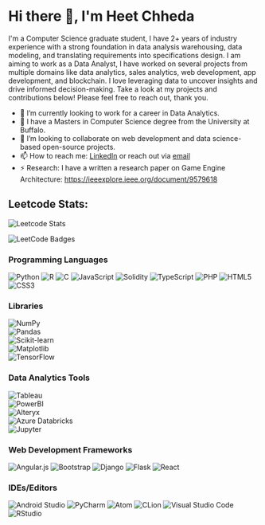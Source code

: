 # Hi there 👋, I'm Heet Chheda

<justify> I'm a Computer Science graduate student, I have 2+ years of industry experience with a strong foundation in data analysis warehousing, data modeling, and translating requirements into specifications design. I am aiming to work as a Data Analyst, I have worked on several projects from multiple domains like data analytics, sales analytics, web development, app development, and blockchain. I love leveraging data to uncover insights and drive informed decision-making. Take a look at my projects and contributions below! Please feel free to reach out, thank you.

- 🔭 I’m currently looking to work for a career in Data Analytics.
- 🌱 I have a Masters in Computer Science degree from the University at Buffalo.
- 👯 I’m looking to collaborate on web development and data science-based open-source projects.
- 📫 How to reach me: [LinkedIn](https://www.linkedin.com/in/heetchheda) or reach out via [email](mailto:heetjati@buffalo.edu)
- ⚡ Research: I have a written a research paper on Game Engine Architecture: https://ieeexplore.ieee.org/document/9579618

## Leetcode Stats: 

![Leetcode Stats](https://leetcard.jacoblin.cool/leetcodehemi/?ext=heatmap)  

<img src="https://leetcode-badge-showcase.vercel.app/api?username=leetcodehemi&theme=dark" alt="LeetCode Badges"/>

### Programming Languages

![Python](https://img.shields.io/badge/python-3670A0?style=for-the-badge&logo=python&logoColor=ffdd54)
![R](https://img.shields.io/badge/r-%23276DC3.svg?style=for-the-badge&logo=r&logoColor=white)
![C](https://img.shields.io/badge/c-%2300599C.svg?style=for-the-badge&logo=c&logoColor=white)
![JavaScript](https://img.shields.io/badge/javascript-%23323330.svg?style=for-the-badge&logo=javascript&logoColor=%23F7DF1E)
![Solidity](https://img.shields.io/badge/Solidity-%23363636.svg?style=for-the-badge&logo=solidity&logoColor=white)
![TypeScript](https://img.shields.io/badge/typescript-%23007ACC.svg?style=for-the-badge&logo=typescript&logoColor=white)
![PHP](https://img.shields.io/badge/php-%23777BB4.svg?style=for-the-badge&logo=php&logoColor=white)
![HTML5](https://img.shields.io/badge/html5-%23E34F26.svg?style=for-the-badge&logo=html5&logoColor=white)
![CSS3](https://img.shields.io/badge/css3-%231572B6.svg?style=for-the-badge&logo=css3&logoColor=white) 

### Libraries

![NumPy](https://img.shields.io/badge/NumPy-Advanced-brightgreen)
\
![Pandas](https://img.shields.io/badge/Pandas-Advanced-brightgreen)
\
![Scikit-learn](https://img.shields.io/badge/Scikit--learn-Intermediate-blue)
\
![Matplotlib](https://img.shields.io/badge/Matplotlib-Intermediate-blue)
\
![TensorFlow](https://img.shields.io/badge/TensorFlow-Basic-lightgrey)

### Data Analytics Tools

![Tableau](https://img.shields.io/badge/Tableau-Advanced-brightgreen)
\
![PowerBI](https://img.shields.io/badge/PowerBI-Intermediate-blue)
\
![Alteryx](https://img.shields.io/badge/Alteryx-Basic-lightgrey)
\
![Azure Databricks](https://img.shields.io/badge/Azure_Databricks-Basic-lightgrey)
\
![Jupyter](https://img.shields.io/badge/Jupyter-Intermediate-blue)

### Web Development Frameworks

![Angular.js](https://img.shields.io/badge/angular.js-%23E23237.svg?style=for-the-badge&logo=angularjs&logoColor=white)
![Bootstrap](https://img.shields.io/badge/bootstrap-%238511FA.svg?style=for-the-badge&logo=bootstrap&logoColor=white)
![Django](https://img.shields.io/badge/django-%23092E20.svg?style=for-the-badge&logo=django&logoColor=white)
![Flask](https://img.shields.io/badge/flask-%23000.svg?style=for-the-badge&logo=flask&logoColor=white)
![React](https://img.shields.io/badge/react-%2320232a.svg?style=for-the-badge&logo=react&logoColor=%2361DAFB)

### IDEs/Editors

![Android Studio](https://img.shields.io/badge/Android%20Studio-3DDC84.svg?style=for-the-badge&logo=android-studio&logoColor=white)
![PyCharm](https://img.shields.io/badge/pycharm-143?style=for-the-badge&logo=pycharm&logoColor=black&color=black&labelColor=green)
![Atom](https://img.shields.io/badge/Atom-%2366595C.svg?style=for-the-badge&logo=atom&logoColor=white)
![CLion](https://img.shields.io/badge/CLion-black?style=for-the-badge&logo=clion&logoColor=white)
![Visual Studio Code](https://img.shields.io/badge/Visual%20Studio%20Code-0078d7.svg?style=for-the-badge&logo=visual-studio-code&logoColor=white)
![RStudio](https://img.shields.io/badge/RStudio-4285F4?style=for-the-badge&logo=rstudio&logoColor=white)



